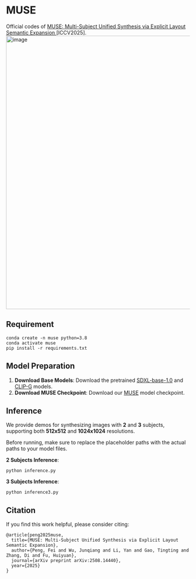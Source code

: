 # MUSE

Official codes of [MUSE: Multi-Subject Unified Synthesis via Explicit Layout Semantic Expansion ](https://arxiv.org/abs/2508.14440) [ICCV2025].
<img width="1838" height="748" alt="image" src="https://github.com/user-attachments/assets/968e6a31-4ed5-471a-b910-7f52e851d1ae" />

## Requirement

```
conda create -n muse python=3.8
conda activate muse
pip install -r requirements.txt
```

## Model Preparation



1. **Download Base Models**: Download the pretrained [SDXL-base-1.0](https://huggingface.co/stabilityai/stable-diffusion-xl-base-1.0) and [CLIP-G](https://huggingface.co/laion/CLIP-ViT-bigG-14-laion2B-39B-b160k) models.
2. **Download MUSE Checkpoint**: Download our [MUSE](https://huggingface.co/pf0607/MUSE) model checkpoint.

## Inference

We provide demos for synthesizing images with **2** and **3** subjects, supporting both **512x512** and **1024x1024** resolutions.

Before running, make sure to replace the placeholder paths with the actual paths to your model files.

**2 Subjects Inference**:

```
python inference.py
```

**3 Subjects Inference**:

```
python inference3.py
```

## Citation

If you find this work helpful, please consider citing:

```
@article{peng2025muse,
  title={MUSE: Multi-Subject Unified Synthesis via Explicit Layout Semantic Expansion},
  author={Peng, Fei and Wu, Junqiang and Li, Yan and Gao, Tingting and Zhang, Di and Fu, Huiyuan},
  journal={arXiv preprint arXiv:2508.14440},
  year={2025}
}
```
